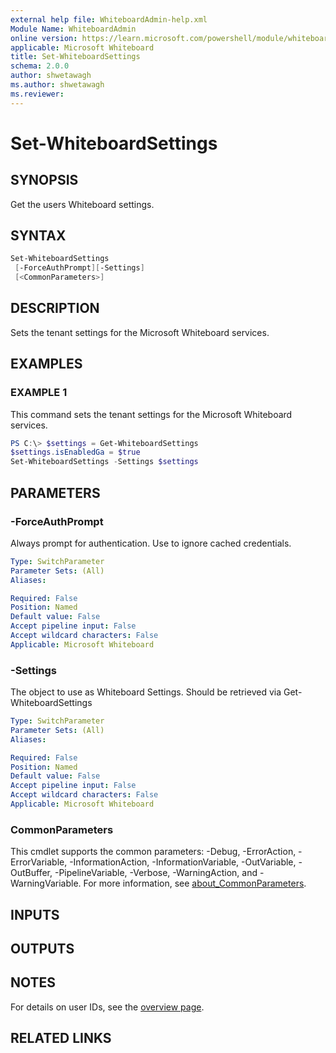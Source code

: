 ```yaml
---
external help file: WhiteboardAdmin-help.xml
Module Name: WhiteboardAdmin
online version: https://learn.microsoft.com/powershell/module/whiteboard/set-whiteboardsettings
applicable: Microsoft Whiteboard
title: Set-WhiteboardSettings
schema: 2.0.0
author: shwetawagh
ms.author: shwetawagh
ms.reviewer:
---
```


# Set-WhiteboardSettings

## SYNOPSIS

Get the users Whiteboard settings.

## SYNTAX

```powershell
Set-WhiteboardSettings
 [-ForceAuthPrompt][-Settings]
 [<CommonParameters>]
```

## DESCRIPTION

Sets the tenant settings for the Microsoft Whiteboard services.

## EXAMPLES

### EXAMPLE 1

This command sets the tenant settings for the Microsoft Whiteboard services.

```powershell
PS C:\> $settings = Get-WhiteboardSettings
$settings.isEnabledGa = $true
Set-WhiteboardSettings -Settings $settings
```

## PARAMETERS

### -ForceAuthPrompt

Always prompt for authentication. Use to ignore cached credentials.

```yaml
Type: SwitchParameter
Parameter Sets: (All)
Aliases:

Required: False
Position: Named
Default value: False
Accept pipeline input: False
Accept wildcard characters: False
Applicable: Microsoft Whiteboard
```

### -Settings

The object to use as Whiteboard Settings. Should be retrieved via Get-WhiteboardSettings

```yaml
Type: SwitchParameter
Parameter Sets: (All)
Aliases:

Required: False
Position: Named
Default value: False
Accept pipeline input: False
Accept wildcard characters: False
Applicable: Microsoft Whiteboard
```


### CommonParameters

This cmdlet supports the common parameters: -Debug, -ErrorAction, -ErrorVariable, -InformationAction, -InformationVariable, -OutVariable, -OutBuffer, -PipelineVariable, -Verbose, -WarningAction, and -WarningVariable. For more information, see [about_CommonParameters](https://go.microsoft.com/fwlink/p/?LinkID=113216).

## INPUTS

## OUTPUTS

## NOTES

For details on user IDs, see the [overview page](../../docs-conceptual/overview.md).

## RELATED LINKS
